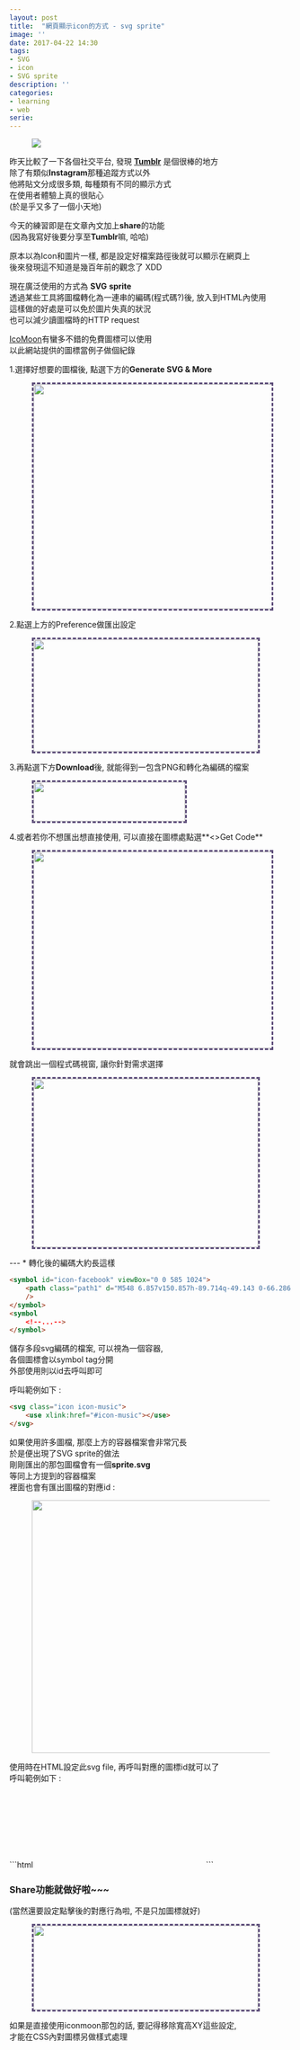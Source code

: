 ```yaml
---
layout: post
title:  "網頁顯示icon的方式 - svg sprite"
image: ''
date: 2017-04-22 14:30
tags:
- SVG
- icon
- SVG sprite
description: ''
categories:
- learning
- web
serie: 
---
```


<figure class="foto-legenda">
	<img src="{{"/assets/img/maruIMG/0422/Tumblr.png"}}">
</figure>

昨天比較了一下各個社交平台, 發現 [**Tumblr**](https://www.tumblr.com/) 是個很棒的地方<br />
除了有類似**Instagram**那種追蹤方式以外<br />
他將貼文分成很多類, 每種類有不同的顯示方式<br />
在使用者體驗上真的很貼心<br />
(於是乎又多了一個小天地)

今天的練習即是在文章內文加上**share**的功能<br />
(因為我寫好後要分享至**Tumblr**嘛, 哈哈)<br />

原本以為Icon和圖片一樣, 都是設定好檔案路徑後就可以顯示在網頁上<br />
後來發現這不知道是幾百年前的觀念了 XDD<br />

現在廣泛使用的方式為 **SVG** **sprite**<br />
透過某些工具將圖檔轉化為一連串的編碼(程式碼?)後, 放入到HTML內使用<br />
這樣做的好處是可以免於圖片失真的狀況<br />
也可以減少讀圖檔時的HTTP request <br />

[IcoMoon](https://icomoon.io/#home)有蠻多不錯的免費圖標可以使用<br />
以此網站提供的圖標當例子做個紀錄<br />

1.選擇好想要的圖檔後, 點選下方的**Generate SVG & More**<br />
<figure class="foto-legenda">
	<img src="{{"/assets/img/maruIMG/0422/00-1.png"}}"  width="640" height="400" style="border:3px #5d4d7a dashed;">
</figure>
2.點選上方的Preference做匯出設定<br />
<figure class="foto-legenda">
	<img src="{{"/assets/img/maruIMG/0422/00-2.png"}}"  width="400" height="200" style="border:3px #5d4d7a dashed;">
</figure>

3.再點選下方**Download**後, 就能得到一包含PNG和轉化為編碼的檔案<br />
<figure class="foto-legenda">
	<img src="{{"/assets/img/maruIMG/0422/03-1.png"}}"  width="270" height="70" style="border:3px #5d4d7a dashed;">
</figure>

4.或者若你不想匯出想直接使用, 可以直接在圖標處點選**<>Get Code**<br />
<figure class="foto-legenda">
	<img src="{{"/assets/img/maruIMG/0422/02.png"}}"  width="500" height="350" style="border:3px #5d4d7a dashed;">
</figure>

就會跳出一個程式碼視窗, 讓你針對需求選擇
<figure class="foto-legenda">
	<img src="{{"/assets/img/maruIMG/0422/03.png"}}"  width="400" height="300" style="border:3px #5d4d7a dashed;">
</figure>
---
* 轉化後的編碼大約長這樣

```html
<symbol id="icon-facebook" viewBox="0 0 585 1024">
    <path class="path1" d="M548 6.857v150.857h-89.714q-49.143 0-66.286 20.571t-17.143 61.714v108h167.429l-22.286 169.143h-145.143v433.714h-174.857v-433.714h-145.714v-169.143h145.714v-124.571q0-106.286 59.429-164.857t158.286-58.571q84 0 130.286 6.857z"
    />
</symbol>
<symbol
	<!--...-->
</symbol>
```
儲存多段svg編碼的檔案, 可以視為一個容器, <br />
各個圖標會以symbol tag分開<br />
外部使用則以id去呼叫即可<br />

呼叫範例如下 : <br />
```html
<svg class="icon icon-music">
	<use xlink:href="#icon-music"></use>
</svg>  
```
如果使用許多圖檔, 那麼上方的容器檔案會非常冗長 <br />
於是便出現了SVG sprite的做法<br />
剛剛匯出的那包圖檔會有一個**sprite.svg**<br />
等同上方提到的容器檔案<br />
裡面也會有匯出圖檔的對應id : <br />
<figure class="foto-legenda">
	<img src="{{"/assets/img/maruIMG/0422/05.png"}}"  width="640" height="450">
</figure>
使用時在HTML設定此svg file, 再呼叫對應的圖標id就可以了<br />
呼叫範例如下 : <br />
```html
<svg class="icon" xmlns="http://www.w3.org/2000/svg">
    <use xlink:href="mySpriteIcon.svg#icon-music"></use>
</svg>  
```

### Share功能就做好啦~~~ 
(當然還要設定點擊後的對應行為啦, 不是只加圖標就好)
<figure class="foto-legenda">
	<img src="{{"/assets/img/maruIMG/0422/04.png"}}"  width="400" height="150" style="border:3px #5d4d7a dashed;">
</figure>


如果是直接使用iconmoon那包的話, 要記得移除寬高XY這些設定, <br />
才能在CSS內對圖標另做樣式處理<br />


































